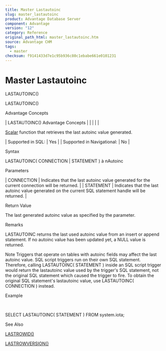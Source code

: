 ```yaml
---
title: Master Lastautoinc
slug: master_lastautoinc
product: Advantage Database Server
component: Advantage
version: "12"
category: Reference
original_path_html: master_lastautoinc.htm
source: Advantage CHM
tags:
  - master
checksum: f9141433d7e1c95b936c80c1ebabe661e0101231
---
```


# Master Lastautoinc

LASTAUTOINC()

LASTAUTOINC()

Advantage Concepts

| LASTAUTOINC()  Advantage Concepts |  |  |  |  |

[Scalar](master_supported_scalar_functions.md) function that retrieves the last autoinc value generated.

| Supported in SQL: | Yes |
| Supported in Navigational: | No |

Syntax

LASTAUTOINC( CONNECTION | STATEMENT ) à nAutoinc

Parameters

| CONNECTION | Indicates that the last autoinc value generated for the current connection will be returned. |
| STATEMENT | Indicates that the last autoinc value generated on the current SQL statement handle will be returned. |

Return Value

The last generated autoinc value as specified by the parameter.

Remarks

LASTAUTOINC returns the last used autoinc value from an insert or append statement. If no autoinc value has been updated yet, a NULL value is returned.

Note Triggers that operate on tables with autoinc fields may affect the last autoinc value. SQL script triggers run on their own SQL statement. Therefore, calling LASTAUTOINC( STATEMENT ) inside an SQL script trigger would return the lastautoinc value used by the trigger's SQL statement, not the original SQL statement which caused the trigger to fire. To obtain the original SQL statement's lastautoinc value, use LASTAUTOINC( CONNECTION ) instead.

Example

 

SELECT LASTAUTOINC( STATEMENT ) FROM system.iota;

See Also

[LASTROWID()](master_rowid.md)

[LASTROWVERSION()](master_lastrowversion.md)
